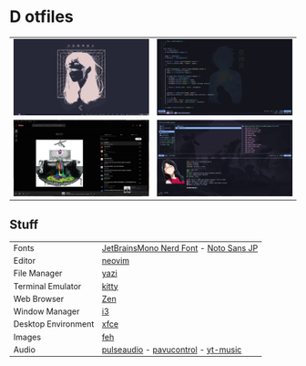 # D otfiles
|                                              |                                         |
|----------------------------------------------|-----------------------------------------|
| ![wallpaper](./Pictures/wallpaper-sshot.png) | ![nvim](./Pictures/nvim-sshot.png)      |
| ![yt-music](./Pictures/yt-music-sshot.png)   | ![terminal](./Pictures/kitty-sshot.png) |


## Stuff
| | |
| -----------     	  |-----------|
| Fonts               | [JetBrainsMono Nerd Font](https://www.programmingfonts.org/#jetbrainsmono) - [Noto Sans JP](https://fonts.google.com/noto/specimen/Noto+Sans+JP) |
| Editor              | [neovim](https://neovim.io/) |
| File Manager        | [yazi](https://yazi-rs.github.io/) |
| Terminal Emulator   | [kitty](https://sw.kovidgoyal.net/kitty/) |
| Web Browser         | [Zen](https://zen-browser.app/) |
| Window Manager      | [i3](https://i3wm.org/) |
| Desktop Environment | [xfce](https://www.xfce.org/) |
| Images              | [feh](https://feh.finalrewind.org/) |
| Audio               | [pulseaudio](https://www.freedesktop.org/wiki/Software/PulseAudio/) - [pavucontrol](https://freedesktop.org/software/pulseaudio/pavucontrol/) - [yt-music](https://github.com/th-ch/youtube-music) |


